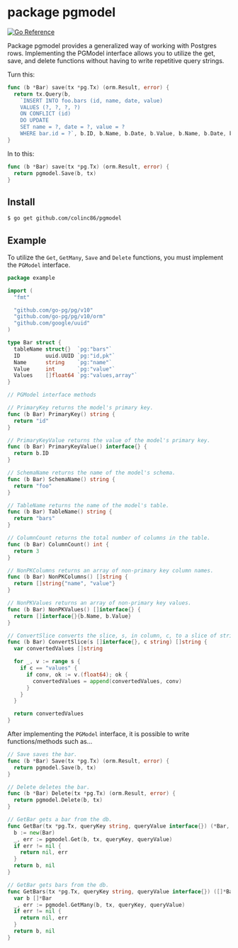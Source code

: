 # package pgmodel

[![Go Reference](https://pkg.go.dev/badge/github.com/colinc86/pgmodel.svg)](https://pkg.go.dev/github.com/colinc86/pgmodel)

Package pgmodel provides a generalized way of working with Postgres rows. Implementing the PGModel interface allows you to utilize the get, save, and delete functions without having to write repetitive query strings.

Turn this:

```go
func (b *Bar) save(tx *pg.Tx) (orm.Result, error) {
  return tx.Query(b,
    `INSERT INTO foo.bars (id, name, date, value) 
    VALUES (?, ?, ?, ?) 
    ON CONFLICT (id) 
    DO UPDATE
    SET name = ?, date = ?, value = ? 
    WHERE bar.id = ?`, b.ID, b.Name, b.Date, b.Value, b.Name, b.Date, b.Value, b.ID)
}
```

In to this:

```go
func (b *Bar) save(tx *pg.Tx) (orm.Result, error) {
  return pgmodel.Save(b, tx)
}
```

## Install

```bash
$ go get github.com/colinc86/pgmodel
```

## Example

To utilize the `Get`, `GetMany`, `Save` and `Delete` functions, you must implement the `PGModel` interface.

```go
package example

import (
  "fmt"

  "github.com/go-pg/pg/v10"
  "github.com/go-pg/pg/v10/orm"
  "github.com/google/uuid"
)

type Bar struct {
  tableName struct{}  `pg:"bars"`
  ID        uuid.UUID `pg:"id,pk"`
  Name      string    `pg:"name"`
  Value     int       `pg:"value"`
  Values    []float64 `pg:"values,array"`
}

// PGModel interface methods

// PrimaryKey returns the model's primary key.
func (b Bar) PrimaryKey() string {
  return "id"
}

// PrimaryKeyValue returns the value of the model's primary key.
func (b Bar) PrimaryKeyValue() interface{} {
  return b.ID
}

// SchemaName returns the name of the model's schema.
func (b Bar) SchemaName() string {
  return "foo"
}

// TableName returns the name of the model's table.
func (b Bar) TableName() string {
  return "bars"
}

// ColumnCount returns the total number of columns in the table.
func (b Bar) ColumnCount() int {
  return 3
}

// NonPKColumns returns an array of non-primary key column names.
func (b Bar) NonPKColumns() []string {
  return []string{"name", "value"}
}

// NonPKValues returns an array of non-primary key values.
func (b Bar) NonPKValues() []interface{} {
  return []interface{}{b.Name, b.Value}
}

// ConvertSlice converts the slice, s, in column, c, to a slice of strings.
func (b Bar) ConvertSlice(s []interface{}, c string) []string {
  var convertedValues []string

  for _, v := range s {
    if c == "values" {
      if conv, ok := v.(float64); ok {
        convertedValues = append(convertedValues, conv)
      }
    }
  }

  return convertedValues
}
```

After implementing the `PGModel` interface, it is possible to write functions/methods such as...

```go
// Save saves the bar.
func (b *Bar) Save(tx *pg.Tx) (orm.Result, error) {
  return pgmodel.Save(b, tx)
}

// Delete deletes the bar.
func (b *Bar) Delete(tx *pg.Tx) (orm.Result, error) {
  return pgmodel.Delete(b, tx)
}

// GetBar gets a bar from the db.
func GetBar(tx *pg.Tx, queryKey string, queryValue interface{}) (*Bar, error) {
  b := new(Bar)
  _, err := pgmodel.Get(b, tx, queryKey, queryValue)
  if err != nil {
    return nil, err
  }
  return b, nil
}

// GetBar gets bars from the db.
func GetBars(tx *pg.Tx, queryKey string, queryValue interface{}) ([]*Bar, error) {
  var b []*Bar
  _, err := pgmodel.GetMany(b, tx, queryKey, queryValue)
  if err != nil {
    return nil, err
  }
  return b, nil
}
```
